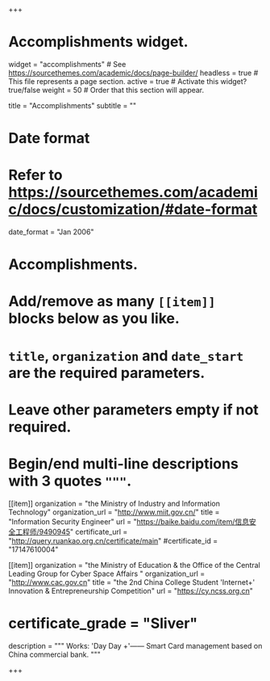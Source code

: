 +++
# Accomplishments widget.
widget = "accomplishments"  # See https://sourcethemes.com/academic/docs/page-builder/
headless = true  # This file represents a page section.
active = true  # Activate this widget? true/false
weight = 50  # Order that this section will appear.

title = "Accomplish&shy;ments"
subtitle = ""

# Date format
#   Refer to https://sourcethemes.com/academic/docs/customization/#date-format
date_format = "Jan 2006"

# Accomplishments.
#   Add/remove as many `[[item]]` blocks below as you like.
#   `title`, `organization` and `date_start` are the required parameters.
#   Leave other parameters empty if not required.
#   Begin/end multi-line descriptions with 3 quotes `"""`.

[[item]]
  organization = "the Ministry of Industry and Information Technology"
  organization_url = "http://www.miit.gov.cn/"
  title = "Information Security Engineer"
  url = "https://baike.baidu.com/item/信息安全工程师/9490945"
  certificate_url = "http://query.ruankao.org.cn/certificate/main"
  #certificate_id =  "17147610004"


[[item]]
  organization = "the Ministry of Education & the Office of the Central Leading Group for Cyber Space Affairs "
  organization_url = "http://www.cac.gov.cn"
  title = "the 2nd China College Student 'Internet+' Innovation & Entrepreneurship Competition"
  url = "https://cy.ncss.org.cn"
 # certificate_grade = "Sliver"
  description = """
  Works: 'Day Day +'—— Smart Card management based on China commercial bank.
  """
  
+++
